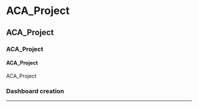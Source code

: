 # ACA_Project
## ACA_Project
### ACA_Project
#### ACA_Project
ACA_Project

### Dashboard creation
---
